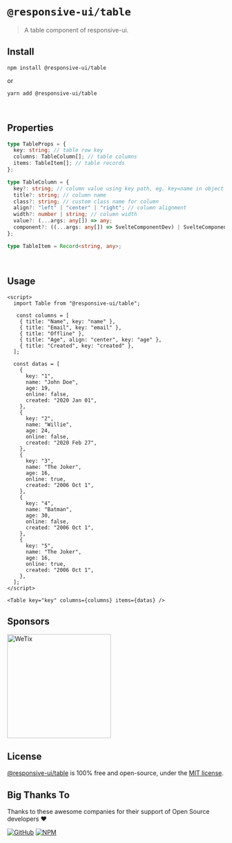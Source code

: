 # `@responsive-ui/table`

> A table component of responsive-ui.

## Install

```console
npm install @responsive-ui/table
```

or

```console
yarn add @responsive-ui/table
```

<br/>

## Properties

```ts
type TableProps = {
  key: string; // table row key
  columns: TableColumn[]; // table columns
  items: TableItem[]; // table records
};

type TableColumn = {
  key?: string; // column value using key path, eg. key=name in object { "name": "John" }
  title?: string; // column name
  class?: string; // custom class name for column
  align?: "left" | "center" | "right"; // column alignment
  width?: number | string; // column width
  value?: (...args: any[]) => any;
  component?: ((...args: any[]) => SvelteComponentDev) | SvelteComponentDev;
};

type TableItem = Record<string, any>;
```

<br/>

## Usage

```svelte
<script>
  import Table from "@responsive-ui/table";

   const columns = [
    { title: "Name", key: "name" },
    { title: "Email", key: "email" },
    { title: "Offline" },
    { title: "Age", align: "center", key: "age" },
    { title: "Created", key: "created" },
  ];

  const datas = [
    {
      key: "1",
      name: "John Doe",
      age: 19,
      online: false,
      created: "2020 Jan 01",
    },
    {
      key: "2",
      name: "Willie",
      age: 24,
      online: false,
      created: "2020 Feb 27",
    },
    {
      key: "3",
      name: "The Joker",
      age: 16,
      online: true,
      created: "2006 Oct 1",
    },
    {
      key: "4",
      name: "Batman",
      age: 30,
      online: false,
      created: "2006 Oct 1",
    },
    {
      key: "5",
      name: "The Joker",
      age: 16,
      online: true,
      created: "2006 Oct 1",
    },
  ];
</script>

<Table key="key" columns={columns} items={datas} />
```

## Sponsors

<img src="https://asset.wetix.my/images/logo/wetix.png" alt="WeTix" width="240px">

## License

[@responsive-ui/table](https://github.com/wetix/responsive-ui/tree/master/components/table) is 100% free and open-source, under the [MIT license](https://github.com/wetix/responsive-ui/blob/master/LICENSE).

## Big Thanks To

Thanks to these awesome companies for their support of Open Source developers ❤

[![GitHub](https://jstools.dev/img/badges/github.svg)](https://github.com/open-source)
[![NPM](https://jstools.dev/img/badges/npm.svg)](https://www.npmjs.com/)
